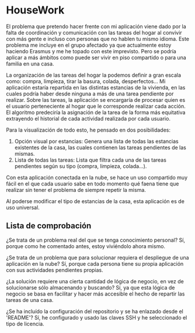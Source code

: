 # HouseWork

El problema que pretendo hacer frente con mi aplicación viene dado por la falta de coordinación y comunicación con las tareas del hogar al convivir con más gente e incluso con personas que no hablen tu mismo idioma. Este problema me incluye en el grupo afectado ya que actualmente estoy haciendo Erasmus y me he topado con este imprevisto. Pero se podría aplicar a más ámbitos como puede ser vivir en piso compartido o para una familia en una casa.

La organización de las tareas del hogar la podemos definir a gran escala como: compra, limpieza, tirar la basura, colada, desperfectos… Mi aplicación estaría repartida en las distintas estancias de la vivienda, en las cuales podría haber desde ninguna a más de una tarea pendiente por realizar. Sobre las tareas, la aplicación se encargaría de procesar quien es el usuario perteneciente al hogar que le corresponde realizar cada acción. El algoritmo predeciría la asignación de la tarea de la forma más equitativa extrayendo el historial de cada actividad realizada por cada usuario.

Para la visualización de todo esto, he pensado en dos posibilidades:
1. Opción visual por estancias: Genera una lista de todas las estancias existentes de la casa, las cuales contienen las tareas pendientes de las mismas.
2. Lista de todas las tareas: Lista que filtra cada una de las tareas pendientes según su tipo (compra, limpieza, colada…).

Con esta aplicación conectada en la nube, se hace un uso compartido muy fácil en el que cada usuario sabe en todo momento qué faena tiene que realizar sin tener el problema de siempre repetir la misma.

Al poderse modificar el tipo de estancias de la casa, esta aplicación es de uso universal.

## Lista de comprobación

¿Se trata de un problema real del que se tenga conocimiento personal?
Sí, porque como he comentado antes, estoy viviéndolo ahora mismo.

¿Se trata de un problema que para solucionar requiera el despliegue de una aplicación en la nube?
Sí, porque cada persona tiene su propia aplicación con sus actividades pendientes propias.

¿La solución requiere una cierta cantidad de lógica de negocio, en vez de solucionarse sólo almacenando y buscando?
Sí, ya que esta lógica de negocio se basa en facilitar y hacer más accesible el hecho de repartir las tareas de una casa.

¿Se ha incluído la configuración del repositorio y se ha enlazado desde el 'README'?
Sí, he configurado y usado las claves SSH y he seleccionado el tipo de licencia.
